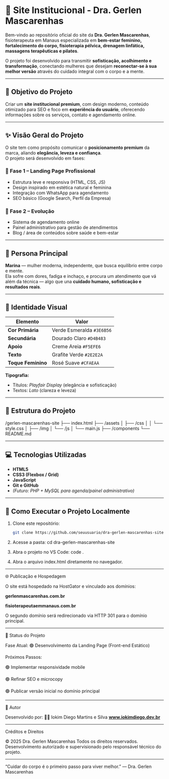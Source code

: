 # 🌿 Site Institucional - Dra. Gerlen Mascarenhas

Bem-vindo ao repositório oficial do site da **Dra. Gerlen Mascarenhas**, fisioterapeuta em Manaus especializada em **bem-estar feminino, fortalecimento do corpo, fisioterapia pélvica, drenagem linfática, massagens terapêuticas e pilates**.

O projeto foi desenvolvido para transmitir **sofisticação, acolhimento e transformação**, conectando mulheres que desejam **reconectar-se à sua melhor versão** através do cuidado integral com o corpo e a mente.

---

## 💎 Objetivo do Projeto

Criar um **site institucional premium**, com design moderno, conteúdo otimizado para SEO e foco em **experiência do usuário**, oferecendo informações sobre os serviços, contato e agendamento online.

---

## ✨ Visão Geral do Projeto

O site tem como propósito comunicar o **posicionamento premium** da marca, aliando **elegância, leveza e confiança**.  
O projeto será desenvolvido em fases:

### 🩵 **Fase 1 – Landing Page Profissional**
- Estrutura leve e responsiva (HTML, CSS, JS)
- Design inspirado em estética natural e feminina
- Integração com WhatsApp para agendamento
- SEO básico (Google Search, Perfil da Empresa)

### 🌸 **Fase 2 – Evolução**
- Sistema de agendamento online
- Painel administrativo para gestão de atendimentos
- Blog / área de conteúdos sobre saúde e bem-estar

---

## 🧠 Persona Principal

**Marina** — mulher moderna, independente, que busca equilíbrio entre corpo e mente.  
Ela sofre com dores, fadiga e inchaço, e procura um atendimento que vá além da técnica — algo que una **cuidado humano, sofisticação e resultados reais**.

---

## 🎨 Identidade Visual

| Elemento | Valor |
|-----------|-------|
| **Cor Primária** | Verde Esmeralda `#3E6B56` |
| **Secundária** | Dourado Claro `#D4B483` |
| **Apoio** | Creme Areia `#F5EFE6` |
| **Texto** | Grafite Verde `#2E2E2A` |
| **Toque Feminino** | Rosé Suave `#CFAEAA` |

**Tipografia:**
- Títulos: *Playfair Display* (elegância e sofisticação)
- Textos: *Lato* (clareza e leveza)

---

## 🧭 Estrutura do Projeto

/gerlen-mascarenhas-site
├── index.html
├── /assets
│ ├── /css
│ │ └── style.css
│ ├── /img
│ └── /js
│ └── main.js
├── /components
└── README.md

---

## 💻 Tecnologias Utilizadas

- **HTML5**
- **CSS3 (Flexbox / Grid)**
- **JavaScript**
- **Git e GitHub**
- *(Futuro: PHP + MySQL para agenda/painel administrativo)*

---

## 🚀 Como Executar o Projeto Localmente

1. Clone este repositório:
   ```bash
   git clone https://github.com/seuusuario/dra-gerlen-mascarenhas-site.git

2. Acesse a pasta:
    cd dra-gerlen-mascarenhas-site

3. Abra o projeto no VS Code:
    code .

4. Abra o arquivo index.html diretamente no navegador.

---

🌐 Publicação e Hospedagem

O site está hospedado na HostGator e vinculado aos domínios:

**gerlenmascarenhas.com.br**

**fisioterapeutaemmanaus.com.br**

O segundo domínio será redirecionado via HTTP 301 para o domínio principal.

---

🧭 Status do Projeto

Fase Atual:
🟢 Desenvolvimento da Landing Page (Front-end Estático)

Próximos Passos:

🟢 Implementar responsividade mobile

🟢 Refinar SEO e microcopy

🟢 Publicar versão inicial no domínio principal

---

🤝 Autor

Desenvolvido por:
👨‍💻 Iokim Diego Martins e Silva
**www.iokimdiego.dev.br**

---

Créditos e Direitos

© 2025 Dra. Gerlen Mascarenhas
Todos os direitos reservados.
Desenvolvimento autorizado e supervisionado pelo responsável técnico do projeto.

---

“Cuidar do corpo é o primeiro passo para viver melhor.”
— Dra. Gerlen Mascarenhas